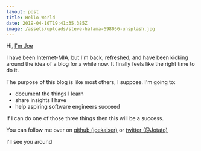 ```yaml
---
layout: post
title: Hello World
date: 2019-04-10T19:41:35.385Z
image: /assets/uploads/steve-halama-698056-unsplash.jpg
---
```

Hi, [I'm Joe](/about)

I have been Internet-MIA, but I'm back, refreshed, and have been kicking around the idea of a blog for a while now. It finally feels like the right time to do it.

The purpose of this blog is like most others, I suppose. I'm going to:
 
- document the things I learn
- share insights I have
- help aspiring software engineers succeed

If I can do one of those three things then this will be a success.

You can follow me over on [github (joekaiser)](https://github.com/joekaiser) or [twitter (@Jotato)](https://twitter.com/jotato)

I'll see you around


